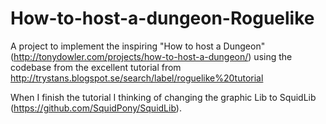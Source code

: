 # How-to-host-a-dungeon-Roguelike
A project to implement the inspiring "How to host a Dungeon" (http://tonydowler.com/projects/how-to-host-a-dungeon/) using the codebase from the excellent tutorial from http://trystans.blogspot.se/search/label/roguelike%20tutorial

When I finish the tutorial I thinking of changing the graphic Lib to SquidLib (https://github.com/SquidPony/SquidLib).
